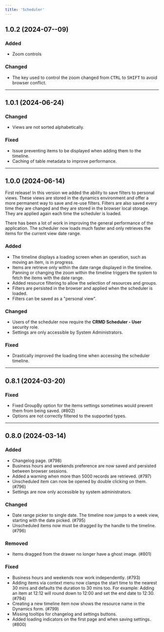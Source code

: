 ```yaml
---
title: 'Scheduler'
---
```


## 1.0.2 (2024-07--09)

### Added

- Zoom controls

### Changed

- The key used to control the zoom changed from <kbd>CTRL</kbd> to <kbd>SHIFT</kbd> to avoid browser conflict.

---

## 1.0.1 (2024-06-24)

### Changed

- Views are not sorted alphabetically.

### Fixed

- Issue preventing items to be displayed when adding them to the timeline.
- Caching of table metadata to improve performance.

---

## 1.0.0 (2024-06-14)

First release! In this version we added the ability to save filters to personal views. These views are stored in the dynamics environment and offer a more permanent way to save and re-use filters.
Filters are also saved every time they are changed and they are stored in the browser local storage. They are applied again each time the scheduler is loaded.

There has been a lot of work in improving the general performance of the application. The scheduler now loads much faster and only retrieves the items for the current view date range.

### Added

- The timeline displays a loading screen when an operation, such as moving an item, is in progress.
- Items are retrieve only within the date range displayed in the timeline. Panning or changing the zoom within the timeline triggers the system to fetch the items with the date range.
- Added resource filtering to allow the selection of resources and groups.
- Filters are persisted in the browser and applied when the scheduler is loaded.
- Filters can be saved as a "personal view".

### Changed

- Users of the scheduler now require the **CRMD Scheduler - User** security role.
- Settings are only accessible by System Administrators.

### Fixed

- Drastically improved the loading time when accessing the scheduler timeline.

---

## 0.8.1 (2024-03-20)

### Fixed

- Fixed GroupBy option for the items settings sometimes would prevent them from being saved. (#802)
- Options are not correctly filtered to the supported types.

---

## 0.8.0 (2024-03-14)

### Added

- Changelog page. (#798)
- Business hours and weekends preference are now saved and persisted between browser sessions.
- Added a warning when more than 5000 records are retrieved. (#797)
- Unscheduled item can now be opened by double clicking on them. (#796)
- Settings are now only accessible by system administrators.

### Changed

- Date range picker to single date. The timeline now jumps to a week view, starting with the date picked. (#795)
- Unscheduled items now must be dragged by the handle to the timeline. (#796)

### Removed

- Items dragged from the drawer no longer have a ghost image. (#801)

### Fixed

- Business hours and weekends now work independently. (#793)
- Adding items via context menu now clamps the start time to the nearest 30 mins and defaults the duration to 30 mins too. For example: Adding an item at 12:12 will round down to 12:00 and set the end date to 12:30. (#794)
- Creating a new timeline item now shows the resource name in the Dynamics form. (#799)
- Missing tooltips for changelog and settings buttons.
- Added loading indicators on the first page and when saving settings. (#800)
